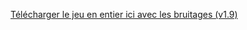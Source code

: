 [Télécharger le jeu en entier ici avec les bruitages (v1.9)](https://mega.nz/file/ksU3UYqA#EPViM6-E5P84TvPkfbFO-jK5mYxzm0ZUXRbXgYxhkpg)